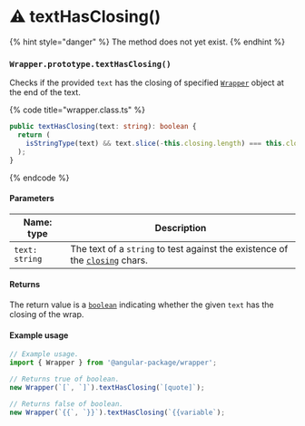 # ⚠  textHasClosing()

{% hint style="danger" %}
The method does not yet exist.
{% endhint %}

### `Wrapper.prototype.textHasClosing()`

Checks if the provided `text` has the closing of specified [`Wrapper`](../wrapper.md) object at the end of the text.

{% code title="wrapper.class.ts" %}
```typescript
public textHasClosing(text: string): boolean {
  return (
    isStringType(text) && text.slice(-this.closing.length) === this.closing
  );
}
```
{% endcode %}

#### Parameters

| Name: type     | Description                                                                                                                           |
| -------------- | ------------------------------------------------------------------------------------------------------------------------------------- |
| `text: string` | The text of a `string` to test against the existence of the [`closing`](../../wrap/instance-accessors/#wrap.prototype.closing) chars. |

#### Returns

The return value is a [`boolean`](https://developer.mozilla.org/en-US/docs/Web/JavaScript/Reference/Global\_Objects/Boolean) indicating whether the given `text` has the closing of the wrap.

#### Example usage

```typescript
// Example usage.
import { Wrapper } from '@angular-package/wrapper';

// Returns true of boolean.
new Wrapper(`[`, `]`).textHasClosing(`[quote]`);

// Returns false of boolean.
new Wrapper(`{{`, `}}`).textHasClosing(`{{variable`);
```
